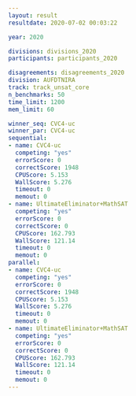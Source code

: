 ```yaml
---
layout: result
resultdate: 2020-07-02 00:03:22

year: 2020

divisions: divisions_2020
participants: participants_2020

disagreements: disagreements_2020
division: AUFDTNIRA
track: track_unsat_core
n_benchmarks: 50
time_limit: 1200
mem_limit: 60

winner_seq: CVC4-uc
winner_par: CVC4-uc
sequential:
- name: CVC4-uc
  competing: "yes"
  errorScore: 0
  correctScore: 1948
  CPUScore: 5.153
  WallScore: 5.276
  timeout: 0
  memout: 0
- name: UltimateEliminator+MathSAT
  competing: "yes"
  errorScore: 0
  correctScore: 0
  CPUScore: 162.793
  WallScore: 121.14
  timeout: 0
  memout: 0
parallel:
- name: CVC4-uc
  competing: "yes"
  errorScore: 0
  correctScore: 1948
  CPUScore: 5.153
  WallScore: 5.276
  timeout: 0
  memout: 0
- name: UltimateEliminator+MathSAT
  competing: "yes"
  errorScore: 0
  correctScore: 0
  CPUScore: 162.793
  WallScore: 121.14
  timeout: 0
  memout: 0
---
```

